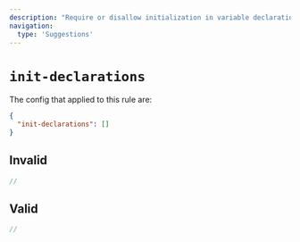 ```yaml
---
description: "Require or disallow initialization in variable declarations"
navigation:
  type: 'Suggestions'
---
```


# `init-declarations`

The config that applied to this rule are:

```json
{
  "init-declarations": []
}
```

## Invalid

```js invalid
//
```

## Valid

```js valid
//
```
  